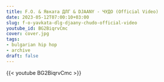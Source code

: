 ```yaml
---
title: F.O. & Явката ДЛГ & DJAANY - ЧУДО (Official Video)
date: 2023-05-12T07:00:10+03:00
slug: f-o-yavkata-dlg-djaany-chudo-official-video
youtube_id: BG2BiqrvCmc
cover: cover.jpg
tags:
- bulgarian hip hop
- archive
draft: false
---
```


{{< youtube BG2BiqrvCmc >}}
